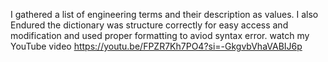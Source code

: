 I gathered a list of engineering terms and their description as values. I also Endured the dictionary was structure correctly for easy access and modification and used proper formatting to aviod syntax error.
watch my YouTube video 
https://youtu.be/FPZR7Kh7PO4?si=-GkgvbVhaVABIJ6p

